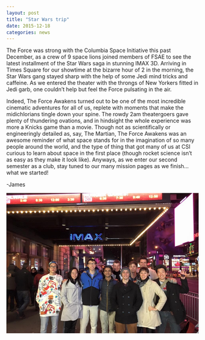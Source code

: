 ```yaml
---
layout: post
title: "Star Wars trip"
date: 2015-12-18
categories: news
---
```

The Force was strong with the Columbia Space Initiative this past December, as a crew of 9 space lions joined members of FSAE to see the latest installment of the Star Wars saga in stunning IMAX 3D. Arriving in Times Square for our showtime at the bizarre hour of 2 in the morning, the Star Wars gang stayed sharp with the help of some Jedi mind tricks and caffeine. As we entered the theater with the throngs of New Yorkers fitted in Jedi garb, one couldn’t help but feel the Force pulsating in the air.

Indeed, The Force Awakens turned out to be one of the most incredible cinematic adventures for all of us, replete with moments that make the midichlorians tingle down your spine. The rowdy 2am theatergoers gave plenty of thundering ovations, and in hindsight the whole experience was more a Knicks game than a movie. Though not as scientifically or engineeringly detailed as, say, The Martian, The Force Awakens was an awesome reminder of what space stands for in the imagination of so many people around the world, and the type of thing that got many of us at CSI curious to learn about space in the first place (though rocket science isn’t as easy as they make it look like). Anyways, as we enter our second semester as a club, stay tuned to our many mission pages as we finish… what we started!

-James

<p align="center">
	<img src="/assets/media/img/posts/starwars.jpg" />
</p>
